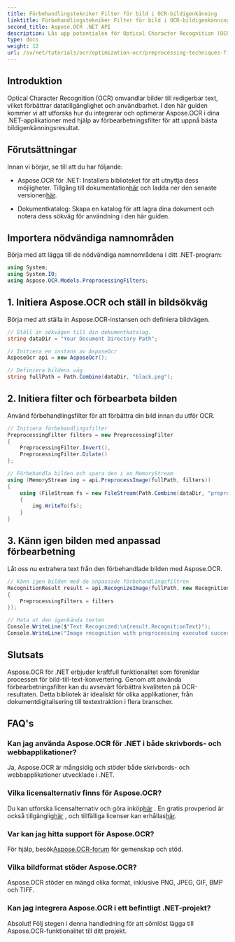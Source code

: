 ```yaml
---
title: Förbehandlingstekniker Filter för bild i OCR-bildigenkänning
linktitle: Förbehandlingstekniker Filter för bild i OCR-bildigenkänning
second_title: Aspose.OCR .NET API
description: Lås upp potentialen för Optical Character Recognition (OCR) i dina .NET-applikationer med Aspose.OCR. Den här guiden ger ett steg-för-steg tillvägagångssätt för att implementera OCR med förbehandlingsfilter.
type: docs
weight: 12
url: /sv/net/tutorials/ocr/optimization-ocr/preprocessing-techniques-filters-for-image/
---
```

## Introduktion

Optical Character Recognition (OCR) omvandlar bilder till redigerbar text, vilket förbättrar datatillgänglighet och användbarhet. I den här guiden kommer vi att utforska hur du integrerar och optimerar Aspose.OCR i dina .NET-applikationer med hjälp av förbearbetningsfilter för att uppnå bästa bildigenkänningsresultat.

## Förutsättningar

Innan vi börjar, se till att du har följande:

-  Aspose.OCR för .NET: Installera biblioteket för att utnyttja dess möjligheter. Tillgång till dokumentation[här](https://reference.aspose.com/ocr/net/) och ladda ner den senaste versionen[här](https://releases.aspose.com/ocr/net/).

- Dokumentkatalog: Skapa en katalog för att lagra dina dokument och notera dess sökväg för användning i den här guiden.

## Importera nödvändiga namnområden

Börja med att lägga till de nödvändiga namnområdena i ditt .NET-program:

```csharp
using System;
using System.IO;
using Aspose.OCR.Models.PreprocessingFilters;
```

## 1. Initiera Aspose.OCR och ställ in bildsökväg

Börja med att ställa in Aspose.OCR-instansen och definiera bildvägen.

```csharp
// Ställ in sökvägen till din dokumentkatalog.
string dataDir = "Your Document Directory Path";

// Initiera en instans av AsposeOcr
AsposeOcr api = new AsposeOcr();

// Definiera bildens väg
string fullPath = Path.Combine(dataDir, "black.png");
```

## 2. Initiera filter och förbearbeta bilden

Använd förbehandlingsfilter för att förbättra din bild innan du utför OCR.

```csharp
// Initiera förbehandlingsfilter
PreprocessingFilter filters = new PreprocessingFilter
{
    PreprocessingFilter.Invert(),
    PreprocessingFilter.Dilate()
};

// Förbehandla bilden och spara den i en MemoryStream
using (MemoryStream img = api.PreprocessImage(fullPath, filters))
{
    using (FileStream fs = new FileStream(Path.Combine(dataDir, "preprocessed.png"), FileMode.Create))
    {
        img.WriteTo(fs);
    }
}
```

## 3. Känn igen bilden med anpassad förbearbetning

Låt oss nu extrahera text från den förbehandlade bilden med Aspose.OCR.

```csharp
// Känn igen bilden med de anpassade förbehandlingsfiltren
RecognitionResult result = api.RecognizeImage(fullPath, new RecognitionSettings
{
    PreprocessingFilters = filters
});

// Mata ut den igenkända texten
Console.WriteLine($"Text Recognized:\n{result.RecognitionText}");
Console.WriteLine("Image recognition with preprocessing executed successfully.");
```

## Slutsats

Aspose.OCR för .NET erbjuder kraftfull funktionalitet som förenklar processen för bild-till-text-konvertering. Genom att använda förbearbetningsfilter kan du avsevärt förbättra kvaliteten på OCR-resultaten. Detta bibliotek är idealiskt för olika applikationer, från dokumentdigitalisering till textextraktion i flera branscher.

## FAQ's

### Kan jag använda Aspose.OCR för .NET i både skrivbords- och webbapplikationer?  
Ja, Aspose.OCR är mångsidig och stöder både skrivbords- och webbapplikationer utvecklade i .NET.

### Vilka licensalternativ finns för Aspose.OCR?  
 Du kan utforska licensalternativ och göra inköp[här](https://purchase.conholdate.com/buy) . En gratis provperiod är också tillgänglig[här](https://releases.aspose.com/) , och tillfälliga licenser kan erhållas[här](https://purchase.conholdate.com/temporary-license/).

### Var kan jag hitta support för Aspose.OCR?  
 För hjälp, besök[Aspose.OCR-forum](https://forum.aspose.com/c/ocr/16) för gemenskap och stöd.

### Vilka bildformat stöder Aspose.OCR?  
Aspose.OCR stöder en mängd olika format, inklusive PNG, JPEG, GIF, BMP och TIFF.

### Kan jag integrera Aspose.OCR i ett befintligt .NET-projekt?  
Absolut! Följ stegen i denna handledning för att sömlöst lägga till Aspose.OCR-funktionalitet till ditt projekt.